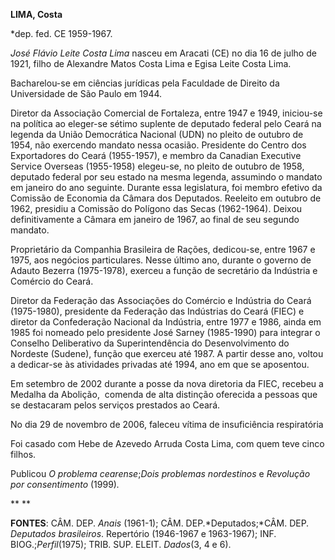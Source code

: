 **LIMA, Costa**

\*dep. fed. CE 1959-1967.

*José Flávio Leite Costa Lima* nasceu em Aracati (CE) no dia 16 de julho
de 1921, filho de Alexandre Matos Costa Lima e Egisa Leite Costa Lima.

Bacharelou-se em ciências jurídicas pela Faculdade de Direito da
Universidade de São Paulo em 1944.

Diretor da Associação Comercial de Fortaleza, entre 1947 e 1949,
iniciou-se na política ao eleger-se sétimo suplente de deputado federal
pelo Ceará na legenda da União Democrática Nacional (UDN) no pleito de
outubro de 1954, não exercendo mandato nessa ocasião. Presidente do
Centro dos Exportadores do Ceará (1955-1957), e membro da Canadian
Executive Service Overseas (1955-1958) elegeu-se, no pleito de outubro
de 1958, deputado federal por seu estado na mesma legenda, assumindo o
mandato em janeiro do ano seguinte. Durante essa legislatura, foi membro
efetivo da Comissão de Economia da Câmara dos Deputados. Reeleito em
outubro de 1962, presidiu a Comissão do Polígono das Secas (1962-1964).
Deixou definitivamente a Câmara em janeiro de 1967, ao final de seu
segundo mandato.

Proprietário da Companhia Brasileira de Rações, dedicou-se, entre 1967 e
1975, aos negócios particulares. Nesse último ano, durante o governo de
Adauto Bezerra (1975-1978), exerceu a função de secretário da Indústria
e Comércio do Ceará.

Diretor da Federação das Associações do Comércio e Indústria do Ceará
(1975-1980), presidente da Federação das Indústrias do Ceará (FIEC) e
diretor da Confederação Nacional da Indústria, entre 1977 e 1986, ainda
em 1985 foi nomeado pelo presidente José Sarney (1985-1990) para
integrar o Conselho Deliberativo da Superintendência do Desenvolvimento
do Nordeste (Sudene), função que exerceu até 1987. A partir desse ano,
voltou a dedicar-se às atividades privadas até 1994, ano em que se
aposentou.

Em setembro de 2002 durante a posse da nova diretoria da FIEC, recebeu a
Medalha da Abolição,  comenda de alta distinção oferecida a pessoas que
se destacaram pelos serviços prestados ao Ceará.

No dia 29 de novembro de 2006, faleceu vítima de insuficiência
respiratória

Foi casado com Hebe de Azevedo Arruda Costa Lima, com quem teve cinco
filhos.

Publicou *O problema cearense*;*Dois* *problemas nordestinos* e
*Revolução por consentimento* (1999)*.*

** **

**FONTES**: CÂM. DEP. *Anais* (1961-1); CÂM. DEP.*Deputados;*CÂM. DEP.
*Deputados* *brasileiros*. Repertório (1946-1967 e 1963-1967); INF.
BIOG.;*Perfil*(1975); TRIB. SUP. ELEIT. *Dados*(3, 4 e 6).

 
